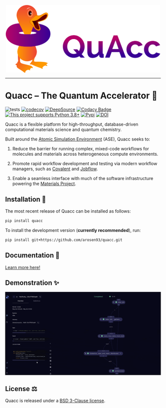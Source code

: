 <div align="center">
  <img src=docs/src/_static/quacc_logo_wide.svg width="500"><br>
</div>

---

# Quacc – The Quantum Accelerator 🦆

![tests](https://github.com/arosen93/quacc/actions/workflows/tests.yaml/badge.svg)
[![codecov](https://codecov.io/gh/arosen93/quacc/branch/main/graph/badge.svg?token=BCKGTD89H0)](https://codecov.io/gh/arosen93/quacc)
[![DeepSource](https://deepsource.io/gh/arosen93/quacc.svg/?label=active+issues&token=O0LvluUkUS6qiQnHXc7BUlHn)](https://deepsource.io/gh/arosen93/quacc/?ref=repository-badge)
[![Codacy Badge](https://app.codacy.com/project/badge/Grade/9212eccfd6a144fe8a23efd12a7fb58d)](https://app.codacy.com/gh/arosen93/quacc/dashboard?utm_source=gh&utm_medium=referral&utm_content=&utm_campaign=Badge_grade)
[![This project supports Python 3.8+](https://img.shields.io/badge/Python-3.8+-blue.svg)](https://python.org/downloads)
[![Pypi](https://img.shields.io/pypi/v/quacc)](https://pypi.org/project/quacc)
[![DOI](https://zenodo.org/badge/DOI/10.5281/zenodo.7720998.svg)](https://doi.org/10.5281/zenodo.7720998)

Quacc is a flexible platform for high-throughput, database-driven computational materials science and quantum chemistry.

Built around the [Atomic Simulation Environment](https://wiki.fysik.dtu.dk/ase/index.html) (ASE), Quacc seeks to:

1. Reduce the barrier for running complex, mixed-code workflows for molecules and materials across heterogeneous compute environments.

2. Promote rapid workflow development and testing via modern workflow managers, such as [Covalent](https://github.com/AgnostiqHQ/covalent) and [Jobflow](https://github.com/materialsproject/jobflow).

3. Enable a seamless interface with much of the software infrastructure powering the [Materials Project](https://materialsproject.org).

## Installation 🔧

The most recent release of Quacc can be installed as follows:

```bash
pip install quacc
```

To install the development version (**currently recommended**), run:

```bash
pip install git+https://github.com/arosen93/quacc.git
```

## Documentation 📖

[Learn more here!](https://arosen93.github.io/quacc/)

## Demonstration ✨

![Demo from Quick Start](docs/src/_static/start/start2.gif)

## License ⚖️

Quacc is released under a [BSD 3-Clause license](https://github.com/arosen93/quacc/blob/main/LICENSE.md).
